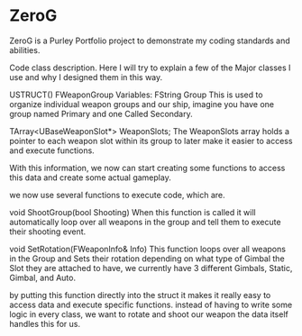 # ZeroG
 
 
ZeroG is a Purley Portfolio project to demonstrate my coding standards and abilities.

Code class description.
Here I will try to explain a few of the Major classes I use and why I designed them in this way.

USTRUCT()
FWeaponGroup
Variables:
FString Group
This is used to organize individual weapon groups and our ship,
imagine you have one group named Primary and one Called Secondary.

TArray<UBaseWeaponSlot*> WeaponSlots;
The WeaponSlots array holds a pointer to each weapon slot within its group to later make it easier to access and execute functions.

With this information, we now can start creating some functions to access this data and create some actual gameplay.

we now use several functions to execute code, which are.

void ShootGroup(bool Shooting)
When this function is called it will automatically loop over all weapons in the group and tell them to execute their shooting event.

void SetRotation(FWeaponInfo& Info)
This function loops over all weapons in the Group and Sets their rotation depending on what type of Gimbal the Slot they are attached to have, we currently have 3 different Gimbals, Static, Gimbal, and Auto.

by putting this function directly into the struct it makes it really easy to access data and execute specific functions. instead of having to write some logic in every class, we want to rotate and shoot our weapon the data itself handles this for us.